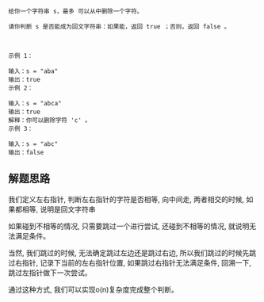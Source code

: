 ```azure
给你一个字符串 s，最多 可以从中删除一个字符。

请你判断 s 是否能成为回文字符串：如果能，返回 true ；否则，返回 false 。

 

示例 1：

输入：s = "aba"
输出：true
示例 2：

输入：s = "abca"
输出：true
解释：你可以删除字符 'c' 。
示例 3：

输入：s = "abc"
输出：false

```
## 解题思路
我们定义左右指针, 判断左右指针的字符是否相等, 向中间走, 两者相交的时候, 如果都相等, 说明是回文字符串

如果碰到不相等的情况, 只需要跳过一个进行尝试, 还碰到不相等的情况, 就说明无法满足条件。

当然, 我们跳过的时候, 无法确定跳过左边还是跳过右边, 所以我们跳过的时候先跳过右指针, 记录下当前的左右指针位置, 如果跳过右指针无法满足条件, 回溯一下, 跳过左指针做下一次尝试。

通过这种方式, 我们可以实现o(n)复杂度完成整个判断。
